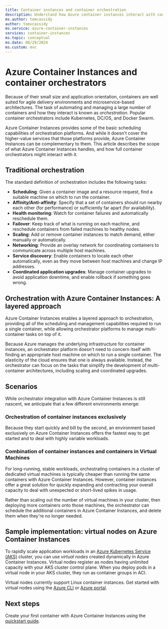 ```yaml
---
title: Container instances and container orchestration
description: Understand how Azure container instances interact with container orchestrators.
ms.author: tomcassidy
author: tomvcassidy
ms.service: azure-container-instances
services: container-instances
ms.topic: conceptual
ms.date: 08/29/2024
ms.custom: mvc
---
```


# Azure Container Instances and container orchestrators

Because of their small size and application orientation, containers are well suited for agile delivery environments and microservice-based architectures. The task of automating and managing a large number of containers and how they interact is known as *orchestration*. Popular container orchestrators include Kubernetes, DC/OS, and Docker Swarm.

Azure Container Instances provides some of the basic scheduling capabilities of orchestration platforms. And while it doesn't cover the higher-value services that those platforms provide, Azure Container Instances can be complementary to them. This article describes the scope of what Azure Container Instances handles, and how full container orchestrators might interact with it.

## Traditional orchestration

The standard definition of orchestration includes the following tasks:

- **Scheduling**: Given a container image and a resource request, find a suitable machine on which to run the container.
- **Affinity/Anti-affinity**: Specify that a set of containers should run nearby each other (for performance) or sufficiently far apart (for availability).
- **Health monitoring**: Watch for container failures and automatically reschedule them.
- **Failover**: Keep track of what is running on each machine, and reschedule containers from failed machines to healthy nodes.
- **Scaling**: Add or remove container instances to match demand, either manually or automatically.
- **Networking**: Provide an overlay network for coordinating containers to communicate across multiple host machines.
- **Service discovery**: Enable containers to locate each other automatically, even as they move between host machines and change IP addresses.
- **Coordinated application upgrades**: Manage container upgrades to avoid application downtime, and enable rollback if something goes wrong.

## Orchestration with Azure Container Instances: A layered approach

Azure Container Instances enables a layered approach to orchestration, providing all of the scheduling and management capabilities required to run a single container, while allowing orchestrator platforms to manage multi-container tasks on top of it.

Because Azure manages the underlying infrastructure for container instances, an orchestrator platform doesn't need to concern itself with finding an appropriate host machine on which to run a single container. The elasticity of the cloud ensures that one is always available. Instead, the orchestrator can focus on the tasks that simplify the development of multi-container architectures, including scaling and coordinated upgrades.

## Scenarios

While orchestrator integration with Azure Container Instances is still nascent, we anticipate that a few different environments emerge:

### Orchestration of container instances exclusively

Because they start quickly and bill by the second, an environment based exclusively on Azure Container Instances offers the fastest way to get started and to deal with highly variable workloads.

### Combination of container instances and containers in Virtual Machines

For long-running, stable workloads, orchestrating containers in a cluster of dedicated virtual machines is typically cheaper than running the same containers with Azure Container Instances. However, container instances offer a great solution for quickly expanding and contracting your overall capacity to deal with unexpected or short-lived spikes in usage.

Rather than scaling out the number of virtual machines in your cluster, then deploying more containers onto those machines, the orchestrator can schedule the additional containers in Azure Container Instances, and delete them when they're no longer needed.

## Sample implementation: virtual nodes on Azure Container Instances

To rapidly scale application workloads in an [Azure Kubernetes Service (AKS)](/azure/aks/intro-kubernetes) cluster, you can use *virtual nodes* created dynamically in Azure Container Instances. Virtual nodes register as nodes having unlimited capacity with your AKS cluster control plane. When you deploy pods in a virtual node in your AKS cluster, they run as container groups in ACI.

Virtual nodes currently support Linux container instances. Get started with virtual nodes using the [Azure CLI](/azure/aks/virtual-nodes-cli) or [Azure portal](/azure/aks/virtual-nodes-portal).

## Next steps

Create your first container with Azure Container Instances using the [quickstart guide](container-instances-quickstart.md).

<!-- IMAGES -->

<!-- LINKS -->
[aci-connector-k8s]: https://github.com/virtual-kubelet/azure-aci
[kubelet-doc]: https://kubernetes.io/docs/reference/command-line-tools-reference/kubelet/
[pod-doc]: https://kubernetes.io/docs/concepts/workloads/pods/pod/
